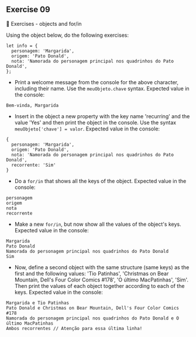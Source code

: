 ## Exercise 09

:rocket: Exercises - objects and for/in

Using the object below, do the following exercises:

```
let info = {
  personagem: 'Margarida',
  origem: 'Pato Donald',
  nota: 'Namorada do personagem principal nos quadrinhos do Pato Donald',
};
```

- Print a welcome message from the console for the above character, including their name. Use the `meuObjeto.chave` syntax. Expected value in the console:

```
Bem-vinda, Margarida
```

- Insert in the object a new property with the key name 'recurring' and the value 'Yes' and then print the object in the console. Use the syntax `meuObjeto['chave'] = valor`. Expected value in the console:

```
{
  personagem: 'Margarida',
  origem: 'Pato Donald',
  nota: 'Namorada do personagem principal nos quadrinhos do Pato Donald',
  recorrente: 'Sim'
}
```

- Do a `for/in` that shows all the keys of the object. Expected value in the console:

```
personagem
origem
nota
recorrente
```

- Make a new `for/in`, but now show all the values ​​of the object's keys. Expected value in the console:

```
Margarida
Pato Donald
Namorada do personagem principal nos quadrinhos do Pato Donald
Sim
```

- Now, define a second object with the same structure (same keys) as the first and the following values: 'Tio Patinhas', 'Christmas on Bear Mountain, Dell's Four Color Comics #178', 'O último MacPatinhas', 'Sim'. Then print the values ​​of each object together according to each of the keys. Expected value in the console:
```
Margarida e Tio Patinhas
Pato Donald e Christmas on Bear Mountain, Dell's Four Color Comics #178
Namorada do personagem principal nos quadrinhos do Pato Donald e O último MacPatinhas
Ambos recorrentes // Atenção para essa última linha!
```
